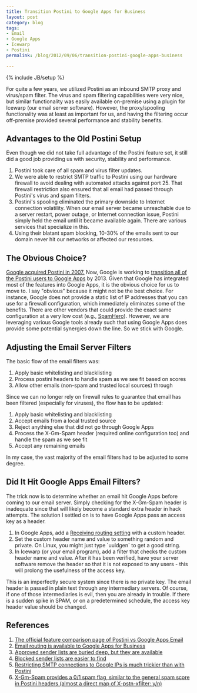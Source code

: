 ```yaml
---
title: Transition Postini to Google Apps for Business
layout: post
category: blog
tags:
- Email
- Google Apps
- Icewarp
- Postini
permalink: /blog/2012/09/06/transition-postini-google-apps-business

---
```

{% include JB/setup %}
<div id="node-220" class="node node-blog node-promoted">
  <div class="content clearfix">
    <div class="field field-name-body field-type-text-with-summary field-label-hidden"><div class="field-items"><div class="field-item even"><p>For quite a few years, we utilized Postini as an inbound SMTP proxy and virus/spam filter. The virus and spam filtering capabilities were very nice, but similar functionality was easily available on-premise using a plugin for Icewarp (our email server software). However, the proxy/spooling functionality was at least as important for us, and having the filtering occur off-premise provided several performance and stability benefits.</p>
<!--break-->
<h2>
	Advantages to the Old Postini Setup</h2>
<p>Even though we did not take full advantage of the Postini feature set, it still did a good job providing us with security, stability and performance.</p>
<ol><li>
		Postini took care of all spam and virus filter updates.</li>
	<li>
		We were able to restrict SMTP traffic to Postini using our hardware firewall to avoid dealing with automated attacks against port 25. That firewall restriction also ensured that all email had passed through Postini's virus and spam filters.</li>
	<li>
		Postini's spooling eliminated the primary downside to Internet connection volatility. When our email server became unreachable due to a server restart, power outage, or Internet connection issue, Postini simply held the email until it became available again. There are various services that specialize in this.</li>
	<li>
		Using their blatant spam blocking, 10-30% of the emails sent to our domain never hit our networks or affected our resources.</li>
</ol><h2>
	The Obvious Choice?</h2>
<p><a href="http://googleblog.blogspot.com/2007/09/weve-officially-acquired-postini.html">Google acquired Postini in 2007.</a> Now, Google is working to <a href="http://support.google.com/postini/bin/answer.py?hl=en&amp;answer=2725303">transition all of the Postini users to Google Apps</a> by 2013. Given that Google has integrated most of the features into Google Apps, it is the obvious choice for us to move to. I say "obvious" because it might not be the best choice. For instance, Google does not provide a static list of IP addresses that you can use for a firewall configuration, which immediately eliminates some of the benefits. There are other vendors that could provide the exact same configuration at a very low cost (e.g., <a href="http://www.spamhero.com/pricing.php">SpamHero</a>). However, we are leveraging various Google tools already such that using Google Apps does provide some potential synergies down the line. So we stick with Google.</p>
<h2>
	Adjusting the Email Server Filters</h2>
<p>The basic flow of the email filters was:</p>
<ol><li>
		Apply basic whitelisting and blacklisting</li>
	<li>
		Process postini headers to handle spam as we see fit based on scores</li>
	<li>
		Allow other emails (non-spam and trusted local sources) through</li>
</ol><p>Since we can no longer rely on firewall rules to guarantee that email has been filtered (especially for viruses), the flow has to be updated:</p>
<ol><li>
		Apply basic whitelisting and blacklisting</li>
	<li>
		Accept emails from a local trusted source</li>
	<li>
		Reject anything else that did not go through Google Apps</li>
	<li>
		Process the X-Gm-Spam header (required online configuration too) and handle the spam as we see fit</li>
	<li>
		Accept any remaining emails</li>
</ol><p>In my case, the vast majority of the email filters had to be adjusted to some degree.</p>
<h2>
	Did It Hit Google Apps Email Filters?</h2>
<p>The trick now is to determine whether an email hit Google Apps before coming to our email server. Simply checking for the X-Gm-Spam header is inadequate since that will likely become a standard extra header in hack attempts. The solution I settled on is to have Google Apps pass an access key as a header.</p>
<ol><li>
		In Google Apps, add a <a href="http://support.google.com/a/bin/answer.py?hl=en&amp;answer=2368151">Receiving routing setting</a> with a custom header.</li>
	<li>
		Set the custom header name and value to something random and private. On Linux, you might just type `uuidgen` to get a good string.</li>
	<li>
		In Icewarp (or your email program), add a filter that checks the custom header name and value. After it has been verified, have your server software remove the header so that it is not exposed to any users - this will prolong the usefulness of the access key.</li>
</ol><p>This is an imperfectly secure system since there is no private key. The email header is passed in plain text through any intermediary servers. Of course, if one of those intermediaries is evil, then you are already in trouble. If there is a sudden spike in SPAM, or on a predetermined schedule, the access key header value should be changed.</p>
<h2>
	References</h2>
<ol><li>
		<a href="http://support.google.com/a/bin/answer.py?hl=en&amp;answer=2530452">The official feature comparison page of Postini vs Google Apps Email</a></li>
	<li>
		<a href="http://support.google.com/a/bin/answer.py?hl=en&amp;answer=77003">Email routing is available to Google Apps for Business</a></li>
	<li>
		<a href="http://support.google.com/a/bin/answer.py?hl=en&amp;answer=2368132">Approved sender lists are buried deep, but they are available</a></li>
	<li>
		<a href="http://support.google.com/a/bin/answer.py?hl=en&amp;answer=2364632">Blocked sender lists are easier to find</a></li>
	<li>
		<a href="http://support.google.com/a/bin/answer.py?hl=en&amp;answer=60764">Restricting SMTP connections to Google IPs is much trickier than with Postini</a></li>
	<li>
		<a href="http://support.google.com/a/bin/answer.py?hl=en&amp;answer=2368153">X-Gm-Spam provides a 0/1 spam flag, similar to the general spam score in Postini headers (almost a direct map of X-pstn-xfilter: y/n)</a></li>
</ol></div></div></div>  </div>
</div>
